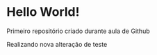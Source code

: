 # Hello World!
 Primeiro repositório criado durante aula de Github

Realizando nova alteração de teste
